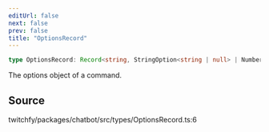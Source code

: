 ```yaml
---
editUrl: false
next: false
prev: false
title: "OptionsRecord"
---
```


```ts
type OptionsRecord: Record<string, StringOption<string | null> | NumberOption<number | null> | BooleanOption<boolean | null> | MentionOption<null, boolean>>;
```

The options object of a command.

## Source

twitchfy/packages/chatbot/src/types/OptionsRecord.ts:6
